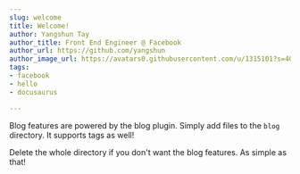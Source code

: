 ```yaml
---
slug: welcome
title: Welcome!
author: Yangshun Tay
author_title: Front End Engineer @ Facebook
author_url: https://github.com/yangshun
author_image_url: https://avatars0.githubusercontent.com/u/1315101?s=400&v=4
tags:
- facebook
- hello
- docusaurus

---
```

Blog features are powered by the blog plugin. Simply add files to the `blog` directory. It supports tags as well!

Delete the whole directory if you don't want the blog features. As simple as that!